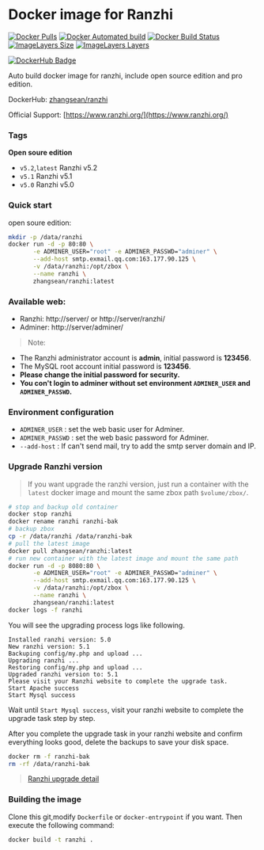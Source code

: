 # Docker image for Ranzhi
[![Docker Pulls](https://img.shields.io/docker/pulls/zhangsean/ranzhi.svg)](https://hub.docker.com/r/zhangsean/ranzhi)
[![Docker Automated build](https://img.shields.io/docker/automated/zhangsean/ranzhi.svg)](https://hub.docker.com/r/zhangsean/ranzhi)
[![Docker Build Status](https://img.shields.io/docker/build/zhangsean/ranzhi.svg)](https://hub.docker.com/r/zhangsean/ranzhi)
[![ImageLayers Size](https://img.shields.io/microbadger/image-size/zhangsean/ranzhi/latest.svg)](https://hub.docker.com/r/zhangsean/ranzhi)
[![ImageLayers Layers](https://img.shields.io/microbadger/layers/zhangsean/ranzhi/latest.svg)](https://hub.docker.com/r/zhangsean/ranzhi)

[![DockerHub Badge](https://dockeri.co/image/zhangsean/ranzhi)](https://hub.docker.com/r/zhangsean/ranzhi)

Auto build docker image for ranzhi, include open source edition and pro edition.

DockerHub: [zhangsean/ranzhi](https://hub.docker.com/r/zhangsean/ranzhi/)

Official Support: [https://www.ranzhi.org/](https://www.ranzhi.org/)

### Tags

**Open soure edition**

- `v5.2`,`latest` Ranzhi v5.2
- `v5.1` Ranzhi v5.1
- `v5.0` Ranzhi v5.0

### Quick start

open soure edition:
``` bash
mkdir -p /data/ranzhi
docker run -d -p 80:80 \
       -e ADMINER_USER="root" -e ADMINER_PASSWD="adminer" \
       --add-host smtp.exmail.qq.com:163.177.90.125 \
       -v /data/ranzhi:/opt/zbox \
       --name ranzhi \
       zhangsean/ranzhi:latest
```

### Available web:
* Ranzhi: http://server/ or http://server/ranzhi/
* Adminer: http://server/adminer/

> Note:
* The Ranzhi administrator account is **admin**, initial password is **123456**.
* The MySQL root account initial password is **123456**.
* **Please change the initial password for security.**
* **You con't login to adminer without set environment `ADMINER_USER` and `ADMINER_PASSWD`.**

### Environment configuration

* `ADMINER_USER` : set the web basic user for Adminer.
* `ADMINER_PASSWD` : set the web basic password for Adminer.
* `--add-host` : If can't send mail, try to add the smtp server domain and IP.

### Upgrade Ranzhi version

> If you want upgrade the ranzhi version, just run a container with the `latest` docker image and mount the same zbox path `$volume/zbox/`.
```bash
# stop and backup old container
docker stop ranzhi
docker rename ranzhi ranzhi-bak
# backup zbox
cp -r /data/ranzhi /data/ranzhi-bak
# pull the latest image
docker pull zhangsean/ranzhi:latest
# run new container with the latest image and mount the same path
docker run -d -p 8080:80 \
       -e ADMINER_USER="root" -e ADMINER_PASSWD="adminer" \
       --add-host smtp.exmail.qq.com:163.177.90.125 \
       -v /data/ranzhi:/opt/zbox \
       --name ranzhi \
       zhangsean/ranzhi:latest
docker logs -f ranzhi
```
You will see the upgrading process logs like following.
```
Installed ranzhi version: 5.0
New ranzhi version: 5.1
Backuping config/my.php and upload ...
Upgrading ranzhi ...
Restoring config/my.php and upload ...
Upgraded ranzhi version to: 5.1
Please visit your Ranzhi website to complete the upgrade task.
Start Apache success
Start Mysql success
```
Wait until `Start Mysql success`, visit your ranzhi website to complete the upgrade task step by step.

After you complete the upgrade task in your ranzhi website and confirm everything looks good, delete the backups to save your disk space.
```bash
docker rm -f ranzhi-bak
rm -rf /data/ranzhi-bak
```
> [Ranzhi upgrade detail](https://www.ranzhi.org/book/ranzhi/ranzhiupgrade-7.html)

### Building the image

Clone this git,modify `Dockerfile` or `docker-entrypoint` if you want.
Then execute the following command:

```bash
docker build -t ranzhi .
```
